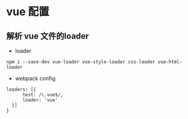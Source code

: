 # vue 配置

## 解析 vue 文件的loader

* loader

`npm i --save-dev vue-loader vue-style-loader css-loader vue-html-loader`

* webpack config

```
loaders: [{
      test: /\.vue$/,
      loader: 'vue'
  }]
}
```
